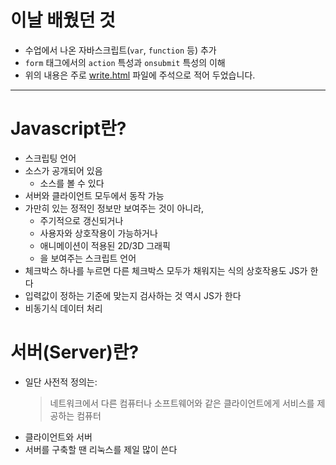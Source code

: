# 이날 배웠던 것

- 수업에서 나온 자바스크립트(`var`, `function` 등) 추가
- `form` 태그에서의 `action` 특성과 `onsubmit` 특성의 이해
- 위의 내용은 주로 [write.html](/221011-_JAVA/221011/write.html) 파일에 주석으로 적어 두었습니다.

---

# Javascript란?

- 스크립팅 언어
- 소스가 공개되어 있음
    - 소스를 볼 수 있다
- 서버와 클라이언트 모두에서 동작 가능
- 가만히 있는 정적인 정보만 보여주는 것이 아니라,
    - 주기적으로 갱신되거나
    - 사용자와 상호작용이 가능하거나
    - 애니메이션이 적용된 2D/3D 그래픽
    - 을 보여주는 스크립트 언어
- 체크박스 하나를 누르면 다른 체크박스 모두가 채워지는 식의 상호작용도 JS가 한다
- 입력값이 정하는 기준에 맞는지 검사하는 것 역시 JS가 한다
- 비동기식 데이터 처리

# 서버(Server)란?

- 일단 사전적 정의는:
    > 네트워크에서 다른 컴퓨터나 소프트웨어와 같은 클라이언트에게 서비스를 제공하는 컴퓨터
- 클라이언트와 서버
- 서버를 구축할 땐 리눅스를 제일 많이 쓴다
